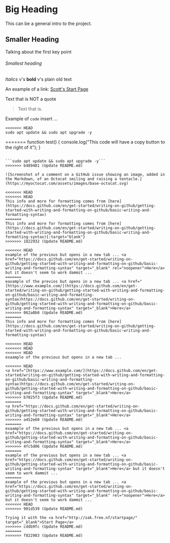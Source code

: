 # Big Heading

This can be a general intro to the project.

## Smaller Heading

Talking about the first key point

###### Smallest heading

*Italics* v's **bold** v's plain old text

An example of a link: [Scott's Start Page](http://sak.free.nf/startpage/)

Text that is NOT a quote

> Text that is.

Example of `code` insert ...

```
<<<<<<< HEAD
sudo apt update && sudo apt upgrade -y
```
=======
function test() {
  console.log("This code will have a copy button to the right of it");
}
```

```sudo apt update && sudo apt upgrade -y```
>>>>>>> b489481 (Update README.md)

![Screenshot of a comment on a GitHub issue showing an image, added in the Markdown, of an Octocat smiling and raising a tentacle.](https://myoctocat.com/assets/images/base-octocat.svg)

<<<<<<< HEAD
<<<<<<< HEAD
This info and more for formatting comes from [here](https://docs.github.com/en/get-started/writing-on-github/getting-started-with-writing-and-formatting-on-github/basic-writing-and-formatting-syntax)
=======
This info and more for formatting comes from [here](https://docs.github.com/en/get-started/writing-on-github/getting-started-with-writing-and-formatting-on-github/basic-writing-and-formatting-syntax){:target="blank"} 
>>>>>>> 1822932 (Update README.md)

<<<<<<< HEAD
example of the previous but opens in a new tab ... <a href="https://docs.github.com/en/get-started/writing-on-github/getting-started-with-writing-and-formatting-on-github/basic-writing-and-formatting-syntax" target="_blank" rel="noopener">Here</a> but it doesn't seem to work dammit ...
=======
eaxample of the previos but opens in a new tab ... <a href="[https://www.example.com/](https://docs.github.com/en/get-started/writing-on-github/getting-started-with-writing-and-formatting-on-github/basic-writing-and-formatting-syntax)https://docs.github.com/en/get-started/writing-on-github/getting-started-with-writing-and-formatting-on-github/basic-writing-and-formatting-syntax" target="_blank">Here</a>
>>>>>>> 062a8b0 (Update README.md)
=======
This info and more for formatting comes from [here](https://docs.github.com/en/get-started/writing-on-github/getting-started-with-writing-and-formatting-on-github/basic-writing-and-formatting-syntax)

<<<<<<< HEAD
<<<<<<< HEAD
<<<<<<< HEAD
exaample of the previous but opens in a new tab ... 

<<<<<<< HEAD
<a href="[https://www.example.com/](https://docs.github.com/en/get-started/writing-on-github/getting-started-with-writing-and-formatting-on-github/basic-writing-and-formatting-syntax)https://docs.github.com/en/get-started/writing-on-github/getting-started-with-writing-and-formatting-on-github/basic-writing-and-formatting-syntax" target="_blank">Here</a>
>>>>>>> b7025f3 (Update README.md)
=======
<a href="https://docs.github.com/en/get-started/writing-on-github/getting-started-with-writing-and-formatting-on-github/basic-writing-and-formatting-syntax" target="_blank">Here</a>
>>>>>>> a452e60 (Update README.md)
=======
exaample of the previous but opens in a new tab ... <a href="https://docs.github.com/en/get-started/writing-on-github/getting-started-with-writing-and-formatting-on-github/basic-writing-and-formatting-syntax" target="_blank">Here</a>
>>>>>>> 4fc5d06 (Update README.md)
=======
example of the previous but opens in a new tab ... <a href="https://docs.github.com/en/get-started/writing-on-github/getting-started-with-writing-and-formatting-on-github/basic-writing-and-formatting-syntax" target="_blank">Here</a> but it doesn't seem to work dammit ...
=======
example of the previous but opens in a new tab ... <a href="https://docs.github.com/en/get-started/writing-on-github/getting-started-with-writing-and-formatting-on-github/basic-writing-and-formatting-syntax" target="_blank" rel="noopener">Here</a> but it doesn't seem to work dammit ...
<<<<<<< HEAD
>>>>>>> 901d539 (Update README.md)

Trying it with the <a href="http://sak.free.nf/startpage/" target="_blank">Start Page</a>
>>>>>>> cddb9fc (Update README.md)
=======
>>>>>>> f822983 (Update README.md)
